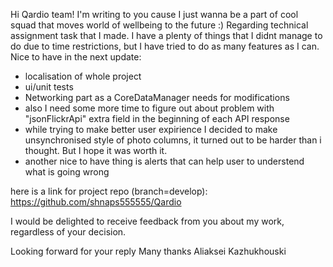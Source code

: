 Hi Qardio team!
I'm writing to you cause I just wanna be a part of cool squad that moves world of wellbeing to the future :)
Regarding technical assignment task that I made. I have a plenty of things that I didnt manage to do due to time restrictions, but I have tried to do as many features as I can. Nice to have in the next update:
 - localisation of whole project
 - ui/unit tests
 - Networking part as a CoreDataManager needs for modifications
 - also I need some more time to figure out about problem with "jsonFlickrApi" extra field in the beginning of each API response
 - while trying to make better user expirience I decided to make unsynchronised style of photo columns, it turned out to be harder than i thought. But I hope it was worth it.
 - another nice to have thing is alerts that can help user to understend what is going wrong

here is a link for project repo (branch=develop):
https://github.com/shnaps555555/Qardio

I would be delighted to receive feedback from you about my work, regardless of your decision.

Looking forward for your reply
Many thanks
Aliaksei Kazhukhouski
